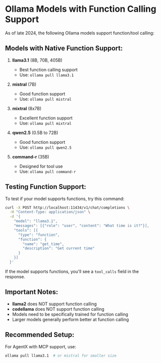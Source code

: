 # Ollama Models with Function Calling Support

As of late 2024, the following Ollama models support function/tool calling:

## Models with Native Function Support:

1. **llama3.1** (8B, 70B, 405B)
   - Best function calling support
   - Use: `ollama pull llama3.1`

2. **mistral** (7B) 
   - Good function support
   - Use: `ollama pull mistral`

3. **mixtral** (8x7B)
   - Excellent function support
   - Use: `ollama pull mixtral`

4. **qwen2.5** (0.5B to 72B)
   - Good function support
   - Use: `ollama pull qwen2.5`

5. **command-r** (35B)
   - Designed for tool use
   - Use: `ollama pull command-r`

## Testing Function Support:

To test if your model supports functions, try this command:

```bash
curl -X POST http://localhost:11434/v1/chat/completions \
  -H "Content-Type: application/json" \
  -d '{
    "model": "llama3.1",
    "messages": [{"role": "user", "content": "What time is it?"}],
    "tools": [{
      "type": "function",
      "function": {
        "name": "get_time",
        "description": "Get current time"
      }
    }]
  }'
```

If the model supports functions, you'll see a `tool_calls` field in the response.

## Important Notes:

- **llama2** does NOT support function calling
- **codellama** does NOT support function calling
- Models need to be specifically trained for function calling
- Larger models generally perform better at function calling

## Recommended Setup:

For AgentX with MCP support, use:
```bash
ollama pull llama3.1  # or mistral for smaller size
```